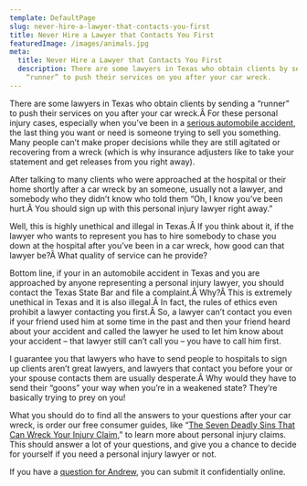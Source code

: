 ```yaml
---
template: DefaultPage
slug: never-hire-a-lawyer-that-contacts-you-first
title: Never Hire a Lawyer that Contacts You First
featuredImage: /images/animals.jpg
meta:
  title: Never Hire a Lawyer that Contacts You First
  description: There are some lawyers in Texas who obtain clients by sending a
    “runner” to push their services on you after your car wreck.
---
```

<!--StartFragment-->

There are some lawyers in Texas who obtain clients by sending a “runner” to push their services on you after your car wreck.Â For these personal injury cases, especially when you’ve been in a [serious automobile accident](/practice-areas/serious-personal-injury/ "Austin Serious Personal Injury Attorney"), the last thing you want or need is someone trying to sell you something. Many people can’t make proper decisions while they are still agitated or recovering from a wreck (which is why insurance adjusters like to take your statement and get releases from you right away).

After talking to many clients who were approached at the hospital or their home shortly after a car wreck by an someone, usually not a lawyer, and somebody who they didn’t know who told them “Oh, I know you’ve been hurt.Â You should sign up with this personal injury lawyer right away.”

Well, this is highly unethical and illegal in Texas.Â If you think about it, if the lawyer who wants to represent you has to hire somebody to chase you down at the hospital after you’ve been in a car wreck, how good can that lawyer be?Â What quality of service can he provide?

Bottom line, if your in an automobile accident in Texas and you are approached by anyone representing a personal injury lawyer, you should contact the Texas State Bar and file a complaint.Â Why?Â This is extremely unethical in Texas and it is also illegal.Â In fact, the rules of ethics even prohibit a lawyer contacting you first.Â So, a lawyer can’t contact you even if your friend used him at some time in the past and then your friend heard about your accident and called the lawyer he used to let him know about your accident – that lawyer still can’t call you – you have to call him first.

I guarantee you that lawyers who have to send people to hospitals to sign up clients aren’t great lawyers, and lawyers that contact you before your or your spouse contacts them are usually desperate.Â Why would they have to send their “goons” your way when you’re in a weakened state? They’re basically trying to prey on you!

What you should do to find all the answers to your questions after your car wreck, is order our free consumer guides, like “[The Seven Deadly Sins That Can Wreck Your Injury Claim](/free-texas-accident-report/ "Free Texas Accident Report"),” to learn more about personal injury claims. This should answer a lot of your questions, and give you a chance to decide for yourself if you need a personal injury lawyer or not.

If you have a [question for Andrew](/contact-us/), you can submit it confidentially online.

<!--EndFragment-->